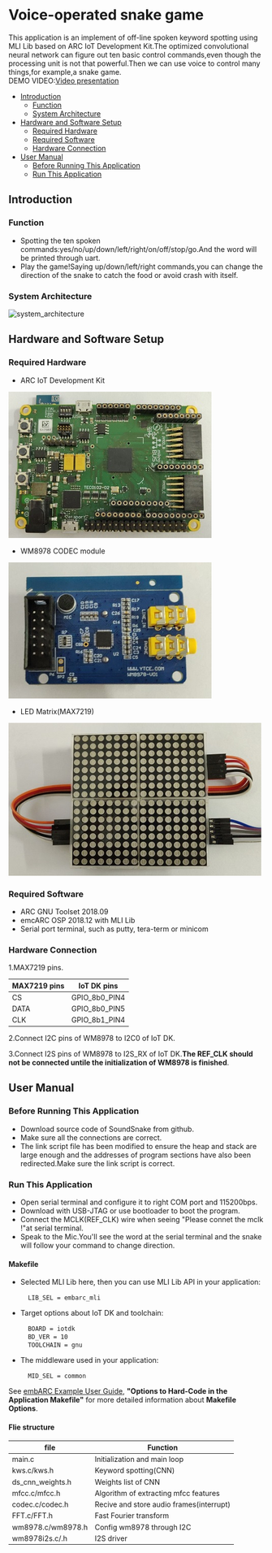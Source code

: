 # Voice-operated snake game
This application is an implement of off-line spoken keyword spotting using MLI Lib based on ARC IoT Development Kit.The optimized convolutional neural network can figure out ten basic control commands,even though the processing unit is not that powerful.Then we can use voice to control many things,for example,a snake game.  
DEMO VIDEO:[Video presentation](https://v.youku.com/v_show/id_XNDI5MDI2NjE2NA==.html?spm=a2h3j.8428770.3416059.1)

* [Introduction](#introduction)
	* [Function](#function)
	* [System Architecture](#system-architecture)
* [Hardware and Software Setup](#hardware-and-software-setup)
	* [Required Hardware](#required-hardware)
	* [Required Software](#required-software)
	* [Hardware Connection](#hardware-connection)
* [User Manual](#user-manual)
	* [Before Running This Application](#before-running-this-application)
	* [Run This Application](#run-this-application)

## Introduction

### Function

- Spotting the ten spoken commands:yes/no/up/down/left/right/on/off/stop/go.And the word will be printed through uart.
- Play the game!Saying up/down/left/right commands,you can change the direction of the snake to catch the food or avoid crash with itself.

### System Architecture

![system_architecture](0)

## Hardware and Software Setup
### Required Hardware
- ARC IoT Development Kit

![ARC IoT Development Kit][1]

- WM8978 CODEC module

![WM8978 CODEC module][2]

- LED Matrix(MAX7219)

![LED Matrix][3]

### Required Software
- ARC GNU Toolset 2018.09
- emcARC OSP 2018.12 with MLI Lib
- Serial port terminal, such as putty, tera-term or minicom

### Hardware Connection
1.MAX7219 pins.

|MAX7219 pins|IoT DK pins  |
|------------|-------------|
|CS          |GPIO_8b0_PIN4|
|DATA        |GPIO_8b0_PIN5|
|CLK         |GPIO_8b1_PIN4|

2.Connect I2C pins of WM8978 to I2C0 of IoT DK.

3.Connect I2S pins of WM8978 to I2S_RX of IoT DK.**The REF_CLK should not be connected untile the initialization of WM8978 is finished**.

## User Manual

### Before Running This Application
- Download source code of SoundSnake from github.
- Make sure all the connections are correct.
- The link script file has been modified to ensure the heap and stack are large enough and the addresses of program sections have also been redirected.Make sure the link script is correct.

### Run This Application

- Open serial terminal and configure it to right COM port and 115200bps.
- Download with USB-JTAG or use bootloader to boot the program.
- Connect the MCLK(REF_CLK) wire when seeing "Please connet the mclk !"at serial terminal.
- Speak to the Mic.You'll see the word at the serial terminal and the snake will follow your command to change direction.

#### Makefile

- Selected MLI Lib here, then you can use MLI Lib API in your application:

		LIB_SEL = embarc_mli

- Target options about IoT DK and toolchain:

		BOARD = iotdk
		BD_VER = 10
		TOOLCHAIN = gnu

- The middleware used in your application:

		MID_SEL = common

See [ embARC Example User Guide][40], **"Options to Hard-Code in the Application Makefile"** for more detailed information about **Makefile Options**.

#### Flie structure

|  file               |            Function                      |
| ------------------- | -----------------------------------------|
|  main.c             |  Initialization and main loop            |
|  kws.c/kws.h        |  Keyword spotting(CNN)                   |
|  ds_cnn_weights.h   |  Weights list of CNN                     |
|  mfcc.c/mfcc.h      |  Algorithm of extracting mfcc features   |
|  codec.c/codec.h    |  Recive and store audio frames(interrupt)|        |  snake.c/snake.h    |  Snake game and LED Matrix driver        |
|  FFT.c/FFT.h        |  Fast Fourier transform                  |
|  wm8978.c/wm8978.h  |  Config wm8978 through I2C               |
|  wm8978i2s.c/.h     |  I2S driver                              |

[0]: ./images/System_Architecture.PNG           "system_architecture"
[1]: ./images/ARC_IoT_Development_Kit.jpg       "ARC IoT Development Kit"
[2]: ./images/WM8978_CODEC_module.jpg           "WM8978 CODEC module"
[3]: ./images/LED_Matrix(MAX7219).jpg           "LED Matrix"

[40]: http://embarc.org/embarc_osp/doc/embARC_Document/html/page_example.html   " embARC Example User Guide"
